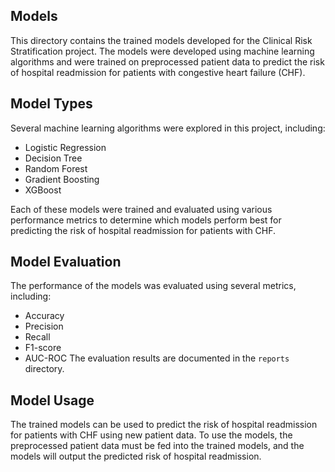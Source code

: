## Models
This directory contains the trained models developed for the Clinical Risk Stratification project. The models were developed using machine learning algorithms and were trained on preprocessed patient data to predict the risk of hospital readmission for patients with congestive heart failure (CHF).

## Model Types
Several machine learning algorithms were explored in this project, including:

* Logistic Regression
* Decision Tree
* Random Forest
* Gradient Boosting
* XGBoost

Each of these models were trained and evaluated using various performance metrics to determine which models perform best for predicting the risk of hospital readmission for patients with CHF.

## Model Evaluation
The performance of the models was evaluated using several metrics, including:

* Accuracy
* Precision
* Recall
* F1-score
* AUC-ROC
The evaluation results are documented in the `reports` directory.

## Model Usage
The trained models can be used to predict the risk of hospital readmission for patients with CHF using new patient data. To use the models, the preprocessed patient data must be fed into the trained models, and the models will output the predicted risk of hospital readmission.
